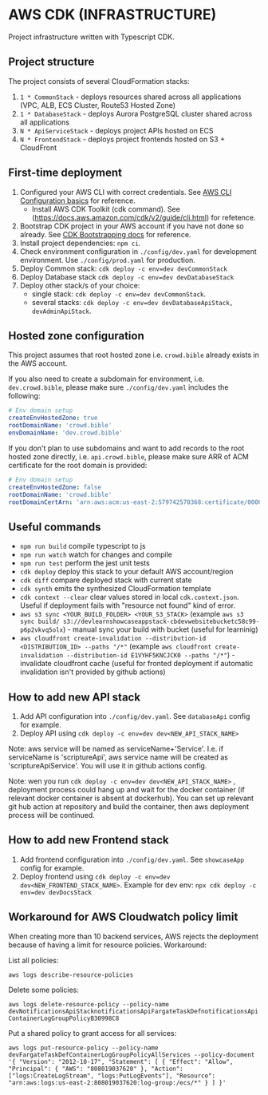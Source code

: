 # AWS CDK (INFRASTRUCTURE)

Project infrastructure written with Typescript CDK.

## Project structure

The project consists of several CloudFormation stacks:

1. `1 * CommonStack` - deploys resources shared across all applications (VPC, ALB, ECS Cluster, Route53 Hosted Zone)
2. `1 * DatabaseStack` - deploys Aurora PostgreSQL cluster shared across all applications
3. `N * ApiServiceStack` - deploys project APIs hosted on ECS
4. `N * FrontendStack` - deploys project frontends hosted on S3 + CloudFront

## First-time deployment

1. Configured your AWS CLI with correct credentials. See [AWS CLI Configuration basics](https://docs.aws.amazon.com/cli/latest/userguide/cli-configure-quickstart.html) for reference.
   - Install AWS CDK Toolkit (cdk command). See (https://docs.aws.amazon.com/cdk/v2/guide/cli.html) for refetence.
2. Bootstrap CDK project in your AWS account if you have not done so already. See [CDK Bootstrapping docs](https://docs.aws.amazon.com/cdk/v2/guide/bootstrapping.html) for reference.
3. Install project dependencies: `npm ci`.
4. Check environment configuration in `./config/dev.yaml` for development environment. Use `./config/prod.yaml` for production.
5. Deploy Common stack: `cdk deploy -c env=dev devCommonStack`
6. Deploy Database stack `cdk deploy -c env=dev devDatabaseStack`
7. Deploy other stack/s of your choice:
   - single stack: `cdk deploy -c env=dev devCommonStack`.
   - several stacks: `cdk deploy -c env=dev devDatabaseApiStack, devAdminApiStack`.

## Hosted zone configuration

This project assumes that root hosted zone i.e. `crowd.bible` already exists in the AWS account.

If you also need to create a subdomain for environment, i.e. `dev.crowd.bible`, please make sure `./config/dev.yaml` includes the following:

```yaml
# Env domain setup
createEnvHostedZone: true
rootDomainName: 'crowd.bible'
envDomainName: 'dev.crowd.bible'
```

If you don't plan to use subdomains and want to add records to the root hosted zone directly, i.e. `api.crowd.bible`, please make sure ARR of ACM certificate for the root domain is provided:

```yaml
# Env domain setup
createEnvHostedZone: false
rootDomainName: 'crowd.bible'
rootDomainCertArn: 'arn:aws:acm:us-east-2:579742570368:certificate/000000000'
```

## Useful commands

- `npm run build` compile typescript to js
- `npm run watch` watch for changes and compile
- `npm run test` perform the jest unit tests
- `cdk deploy` deploy this stack to your default AWS account/region
- `cdk diff` compare deployed stack with current state
- `cdk synth` emits the synthesized CloudFormation template
- `cdk context --clear` clear values stored in local `cdk.context.json`. Useful if deployment fails with "resource not found" kind of error.
- `aws s3 sync <YOUR_BUILD_FOLDER> <YOUR_S3_STACK>` (example `aws s3 sync build/ s3://devlearnshowcaseappstack-cbdevwebsitebucketc58c99-p6p2vkvq5olx`) - manual sync your build with bucket (useful  for learninig)
- `aws cloudfront create-invalidation --distribution-id <DISTRIBUTION_ID> --paths "/*"` (example `aws cloudfront create-invalidation --distribution-id E1VYHF5KNCJCK0 --paths "/*"`) - invalidate cloudfront cache (useful for fronted deployment if automatic invalidation isn't provided by github actions)
## How to add new API stack

1. Add API configuration into `./config/dev.yaml`. See `databaseApi` config for example.
2. Deploy API using `cdk deploy -c env=dev dev<NEW_API_STACK_NAME>`

Note: aws service will be named as serviceName+'Service'. I.e. if serviceName is 'scriptureApi', aws service name will be created as 'scriptureApiService'. You will use it in github actions config.

Note: wen you run `cdk deploy -c env=dev dev<NEW_API_STACK_NAME>` , deployment process could hang up and wait for the docker container (if relevant docker container is absent at dockerhub). You can set up relevant git hub action at repository and build the container, then aws deployment process will be continued.

## How to add new Frontend stack

1. Add frontend configuration into `./config/dev.yaml`. See `showcaseApp` config for example.
2. Deploy frontend using `cdk deploy -c env=dev dev<NEW_FRONTEND_STACK_NAME>`. Example for dev env: `npx cdk deploy -c env=dev devDocsStack`

## Workaround for AWS Cloudwatch policy limit

When creating more than 10 backend services, AWS rejects the deployment because of having a limit for resource policies. Workaround:

List all policies:

`aws logs describe-resource-policies`

Delete some policies:

`aws logs delete-resource-policy --policy-name devNotificationsApiStacknotificationsApiFargateTaskDefnotificationsApiContainerLogGroupPolicyB30998C8`

Put a shared policy to grant access for all services:

`aws logs put-resource-policy --policy-name devFargateTaskDefContainerLogGroupPolicyAllServices --policy-document '{ "Version": "2012-10-17", "Statement": [ { "Effect": "Allow", "Principal": { "AWS": "808019037620" }, "Action": ["logs:CreateLogStream", "logs:PutLogEvents"], "Resource": "arn:aws:logs:us-east-2:808019037620:log-group:/ecs/*" } ] }'`
